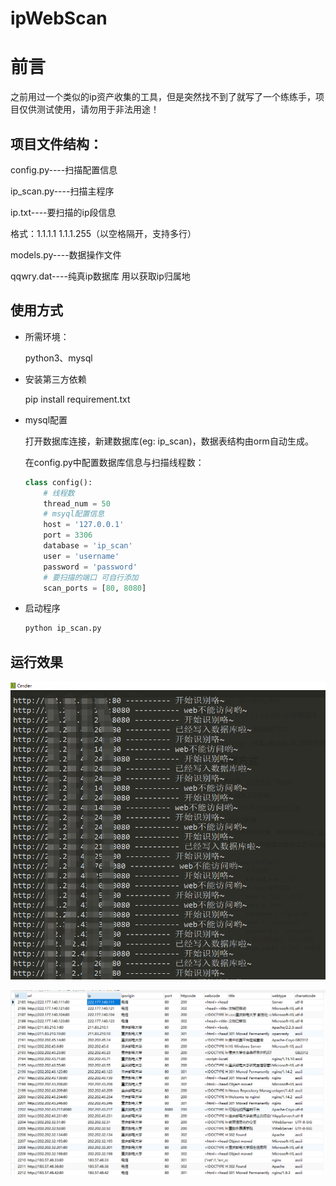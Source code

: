 # ipWebScan

# 前言

之前用过一个类似的ip资产收集的工具，但是突然找不到了就写了一个练练手，项目仅供测试使用，请勿用于非法用途！

## 项目文件结构：

config.py----扫描配置信息

ip_scan.py----扫描主程序

ip.txt----要扫描的ip段信息

格式：1.1.1.1 1.1.1.255（以空格隔开，支持多行）  

models.py----数据操作文件

qqwry.dat----纯真ip数据库 用以获取ip归属地

## 使用方式

- 所需环境：

  python3、mysql 

- 安装第三方依赖

  pip install requirement.txt

- mysql配置

  打开数据库连接，新建数据库(eg: ip_scan)，数据表结构由orm自动生成。

  在config.py中配置数据库信息与扫描线程数：

  ```python
  class config():
      # 线程数
      thread_num = 50
      # msyql配置信息
      host = '127.0.0.1'
      port = 3306
      database = 'ip_scan'
      user = 'username'
      password = 'password'
      # 要扫描的端口 可自行添加
      scan_ports = [80, 8080]
  ```

- 启动程序

  ```bash
  python ip_scan.py
  ```

## 运行效果

![1570972255635](img\ip_scan.png)

![1570973040148](img\db.png)